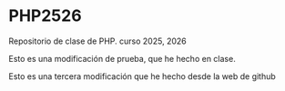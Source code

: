# PHP2526
Repositorio de clase de PHP. curso 2025, 2026


Esto es una modificación de prueba, que he hecho en clase.

Esto es una tercera modificación que he hecho desde la web de github
